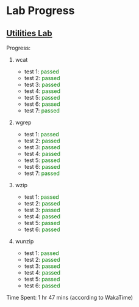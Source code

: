 # Lab Progress

## [Utilities Lab](https://github.com/remzi-arpacidusseau/ostep-projects/tree/master/initial-utilities)

Progress:

1. wcat
    * test 1: <span style="color:green">passed</span>
    * test 2: <span style="color:green">passed</span>
    * test 3: <span style="color:green">passed</span>
    * test 4: <span style="color:green">passed</span>
    * test 5: <span style="color:green">passed</span>
    * test 6: <span style="color:green">passed</span>
    * test 7: <span style="color:green">passed</span>

2. wgrep
    * test 1: <span style="color:green">passed</span>
    * test 2: <span style="color:green">passed</span>
    * test 3: <span style="color:green">passed</span>
    * test 4: <span style="color:green">passed</span>
    * test 5: <span style="color:green">passed</span>
    * test 6: <span style="color:green">passed</span>
    * test 7: <span style="color:green">passed</span>

3. wzip
    * test 1: <span style="color:green">passed</span>
    * test 2: <span style="color:green">passed</span>
    * test 3: <span style="color:green">passed</span>
    * test 4: <span style="color:green">passed</span>
    * test 5: <span style="color:green">passed</span>
    * test 6: <span style="color:green">passed</span>

4. wunzip
    * test 1: <span style="color:green">passed</span>
    * test 2: <span style="color:green">passed</span>
    * test 3: <span style="color:green">passed</span>
    * test 4: <span style="color:green">passed</span>
    * test 5: <span style="color:green">passed</span>
    * test 6: <span style="color:green">passed</span>

Time Spent: 1 hr 47 mins (according to WakaTime)